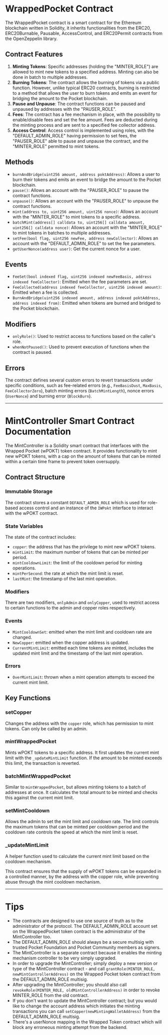 # WrappedPocket Contract

The WrappedPocket contract is a smart contract for the Ethereum blockchain written in Solidity, it inherits functionalities from the ERC20, ERC20Burnable, Pausable, AccessControl, and ERC20Permit contracts from the OpenZeppelin library.

## Contract Features

1. **Minting Tokens**: Specific addresses (holding the "MINTER_ROLE") are allowed to mint new tokens to a specified address. Minting can also be done in batch to multiple addresses.
2. **Burning Tokens**: The contract allows the burning of tokens via a public function. However, unlike typical ERC20 contracts, burning is restricted to a method that allows the user to burn tokens and emits an event for bridging the amount to the Pocket blockchain.
3. **Pause and Unpause**: The contract functions can be paused and unpaused by addresses with the "PAUSER_ROLE".
4. **Fees**: The contract has a fee mechanism in place, with the possibility to enable/disable fees and set the fee amount. Fees are deducted during the minting process and are sent to a specified fee collector address.
5. **Access Control**: Access control is implemented using roles, with the "DEFAULT_ADMIN_ROLE" having permission to set fees, the "PAUSER_ROLE" able to pause and unpause the contract, and the "MINTER_ROLE" permitted to mint tokens.

## Methods

- `burnAndBridge(uint256 amount, address poktAddress)`: Allows a user to burn their tokens and emits an event to bridge the amount to the Pocket blockchain.
- `pause()`: Allows an account with the "PAUSER_ROLE" to pause the contract functions.
- `unpause()`: Allows an account with the "PAUSER_ROLE" to unpause the contract functions.
- `mint(address to, uint256 amount, uint256 nonce)`: Allows an account with the "MINTER_ROLE" to mint tokens to a specific address.
- `batchMint(address[] calldata to, uint256[] calldata amount, uint256[] calldata nonce)`: Allows an account with the "MINTER_ROLE" to mint tokens in batches to multiple addresses.
- `setFee(bool flag, uint256 newFee, address newCollector)`: Allows an account with the "DEFAULT_ADMIN_ROLE" to set the fee parameters.
- `getUserNonce(address user)`: Get the current nonce for a user.
  
## Events

- `FeeSet(bool indexed flag, uint256 indexed newFeeBasis, address indexed feeCollector)`: Emitted when the fee parameters are set.
- `FeeCollected(address indexed feeCollector, uint256 indexed amount)`: Emitted when a fee is collected.
- `BurnAndBridge(uint256 indexed amount, address indexed poktAddress, address indexed from)`: Emitted when tokens are burned and bridged to the Pocket blockchain.

## Modifiers

- `onlyRole()`: Used to restrict access to functions based on the caller's role.
- `whenNotPaused()`: Used to prevent execution of functions when the contract is paused.

## Errors

The contract defines several custom errors to revert transactions under specific conditions, such as fee-related errors (e.g., `FeeBasisDust`, `MaxBasis`, `FeeCollectorZero`), batch minting errors (`BatchMintLength`), nonce errors (`UserNonce`) and burning error (`BlockBurn`).

---

# MintController Smart Contract Documentation

The MintController is a Solidity smart contract that interfaces with the Wrapped Pocket (wPOKT) token contract. It provides functionality to mint new wPOKT tokens, with a cap on the amount of tokens that can be minted within a certain time frame to prevent token oversupply.

## Contract Structure

### Immutable Storage

The contract stores a constant `DEFAULT_ADMIN_ROLE` which is used for role-based access control and an instance of the `IWPokt` interface to interact with the wPOKT contract.

### State Variables

The state of the contract includes:
- `copper`: the address that has the privilege to mint new wPOKT tokens.
- `mintLimit`: the maximum number of tokens that can be minted per period.
- `mintCooldownLimit`: the limit of the cooldown period for minting operations.
- `mintPerSecond`: the rate at which the mint limit is reset.
- `lastMint`: the timestamp of the last mint operation.

### Modifiers

There are two modifiers, `onlyAdmin` and `onlyCopper`, used to restrict access to certain functions to the admin and copper roles respectively.

### Events

- `MintCooldownSet`: emitted when the mint limit and cooldown rate are changed.
- `NewCopper`: emitted when the copper address is updated.
- `CurrentMintLimit`: emitted each time tokens are minted, includes the updated mint limit and the timestamp of the last mint operation.

### Errors

- `OverMintLimit`: thrown when a mint operation attempts to exceed the current mint limit.

## Key Functions

### setCopper

Changes the address with the `copper` role, which has permission to mint tokens. Can only be called by an admin.

### mintWrappedPocket

Mints wPOKT tokens to a specific address. It first updates the current mint limit with the `_updateMintLimit` function. If the amount to be minted exceeds this limit, the transaction is reverted.

### batchMintWrappedPocket

Similar to `mintWrappedPocket`, but allows minting tokens to a batch of addresses at once. It calculates the total amount to be minted and checks this against the current mint limit.

### setMintCooldown

Allows the admin to set the mint limit and cooldown rate. The limit controls the maximum tokens that can be minted per cooldown period and the cooldown rate controls the speed at which the mint limit is reset.

### _updateMintLimit

A helper function used to calculate the current mint limit based on the cooldown mechanism.

This contract ensures that the supply of wPOKT tokens can be expanded in a controlled manner, by the address with the copper role, while preventing abuse through the mint cooldown mechanism.

---

# Tips

- The contracts are designed to use one source of truth as to the administrator of the protocol.  The DEFAULT_ADMIN_ROLE account set on the WrappedPocket token contract is the administrator of the MintController too.
- The DEFAULT_ADMIN_ROLE should always be a secure multisig with trusted Pocket Foundation and Pocket Community members as signers.
- The MintController is a separate contract because it enables the minting mechanism controller to be very simply upgraded.
- In order to upgrade the MintController; simply deploy a new version or type of the MintController contract - and call `grantRole(MINTER_ROLE, newMintControllerAddress)` on the Wrapped Pocket token contract from the DEFAULT_ADMIN_ROLE multisig.
- After upgrading the MintController; you should also call `revokeRole(MINTER_ROLE, oldMintControllerAddress)` in order to revoke MINTER_ROLE from the old contract.
- If you don't want to update the MintController contract; but you would like to change the account address which initiates the minting transactions you can call `setCopper(newMintingWalletAddress)` from the DEFAULT_ADMIN_ROLE multisig.
- There's a userNonce mapping in the Wrapped Token contract which will block any erroneous minting attempt from the backend.

